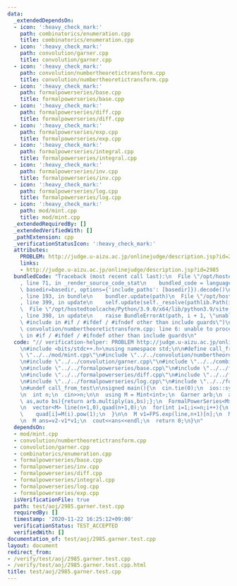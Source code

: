 ```yaml
---
data:
  _extendedDependsOn:
  - icon: ':heavy_check_mark:'
    path: combinatorics/enumeration.cpp
    title: combinatorics/enumeration.cpp
  - icon: ':heavy_check_mark:'
    path: convolution/garner.cpp
    title: convolution/garner.cpp
  - icon: ':heavy_check_mark:'
    path: convolution/numbertheoretictransform.cpp
    title: convolution/numbertheoretictransform.cpp
  - icon: ':heavy_check_mark:'
    path: formalpowerseries/base.cpp
    title: formalpowerseries/base.cpp
  - icon: ':heavy_check_mark:'
    path: formalpowerseries/diff.cpp
    title: formalpowerseries/diff.cpp
  - icon: ':heavy_check_mark:'
    path: formalpowerseries/exp.cpp
    title: formalpowerseries/exp.cpp
  - icon: ':heavy_check_mark:'
    path: formalpowerseries/integral.cpp
    title: formalpowerseries/integral.cpp
  - icon: ':heavy_check_mark:'
    path: formalpowerseries/inv.cpp
    title: formalpowerseries/inv.cpp
  - icon: ':heavy_check_mark:'
    path: formalpowerseries/log.cpp
    title: formalpowerseries/log.cpp
  - icon: ':heavy_check_mark:'
    path: mod/mint.cpp
    title: mod/mint.cpp
  _extendedRequiredBy: []
  _extendedVerifiedWith: []
  _pathExtension: cpp
  _verificationStatusIcon: ':heavy_check_mark:'
  attributes:
    PROBLEM: http://judge.u-aizu.ac.jp/onlinejudge/description.jsp?id=2985
    links:
    - http://judge.u-aizu.ac.jp/onlinejudge/description.jsp?id=2985
  bundledCode: "Traceback (most recent call last):\n  File \"/opt/hostedtoolcache/Python/3.9.0/x64/lib/python3.9/site-packages/onlinejudge_verify/documentation/build.py\"\
    , line 71, in _render_source_code_stat\n    bundled_code = language.bundle(stat.path,\
    \ basedir=basedir, options={'include_paths': [basedir]}).decode()\n  File \"/opt/hostedtoolcache/Python/3.9.0/x64/lib/python3.9/site-packages/onlinejudge_verify/languages/cplusplus.py\"\
    , line 193, in bundle\n    bundler.update(path)\n  File \"/opt/hostedtoolcache/Python/3.9.0/x64/lib/python3.9/site-packages/onlinejudge_verify/languages/cplusplus_bundle.py\"\
    , line 399, in update\n    self.update(self._resolve(pathlib.Path(included), included_from=path))\n\
    \  File \"/opt/hostedtoolcache/Python/3.9.0/x64/lib/python3.9/site-packages/onlinejudge_verify/languages/cplusplus_bundle.py\"\
    , line 398, in update\n    raise BundleErrorAt(path, i + 1, \"unable to process\
    \ #include in #if / #ifdef / #ifndef other than include guards\")\nonlinejudge_verify.languages.cplusplus_bundle.BundleErrorAt:\
    \ convolution/numbertheoretictransform.cpp: line 6: unable to process #include\
    \ in #if / #ifdef / #ifndef other than include guards\n"
  code: "// verification-helper: PROBLEM http://judge.u-aizu.ac.jp/onlinejudge/description.jsp?id=2985\n\
    \n#include <bits/stdc++.h>\nusing namespace std;\n\n#define call_from_test\n#include\
    \ \"../../mod/mint.cpp\"\n#include \"../../convolution/numbertheoretictransform.cpp\"\
    \n#include \"../../convolution/garner.cpp\"\n#include \"../../combinatorics/enumeration.cpp\"\
    \n#include \"../../formalpowerseries/base.cpp\"\n#include \"../../formalpowerseries/inv.cpp\"\
    \n#include \"../../formalpowerseries/diff.cpp\"\n#include \"../../formalpowerseries/integral.cpp\"\
    \n#include \"../../formalpowerseries/log.cpp\"\n#include \"../../formalpowerseries/exp.cpp\"\
    \n#undef call_from_test\n\nsigned main(){\n  cin.tie(0);\n  ios::sync_with_stdio(0);\n\
    \n  int n;\n  cin>>n;\n\n  using M = Mint<int>;\n  Garner arb;\n  auto conv=[&](auto\
    \ as,auto bs){return arb.multiply(as,bs);};\n  FormalPowerSeries<M> FPS(conv);\n\
    \n  vector<M> line(n+1,0),quad(n+1,0);\n  for(int i=1;i<=n;i++){\n    line[i]=M(i).pow(0);\n\
    \    quad[i]=M(i).pow(1);\n  }\n\n  M v1=FPS.exp(line,n+1)[n];\n  M v2=FPS.exp(quad,n+1)[n];\n\
    \n  M ans=v2-v1*v1;\n  cout<<ans<<endl;\n  return 0;\n}\n"
  dependsOn:
  - mod/mint.cpp
  - convolution/numbertheoretictransform.cpp
  - convolution/garner.cpp
  - combinatorics/enumeration.cpp
  - formalpowerseries/base.cpp
  - formalpowerseries/inv.cpp
  - formalpowerseries/diff.cpp
  - formalpowerseries/integral.cpp
  - formalpowerseries/log.cpp
  - formalpowerseries/exp.cpp
  isVerificationFile: true
  path: test/aoj/2985.garner.test.cpp
  requiredBy: []
  timestamp: '2020-11-22 16:25:12+09:00'
  verificationStatus: TEST_ACCEPTED
  verifiedWith: []
documentation_of: test/aoj/2985.garner.test.cpp
layout: document
redirect_from:
- /verify/test/aoj/2985.garner.test.cpp
- /verify/test/aoj/2985.garner.test.cpp.html
title: test/aoj/2985.garner.test.cpp
---
```

